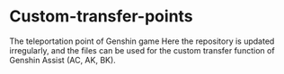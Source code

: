 # Custom-transfer-points
The teleportation point of Genshin game
Here the repository is updated irregularly, and the files can be used for the custom transfer function of Genshin Assist (AC, AK, BK).
